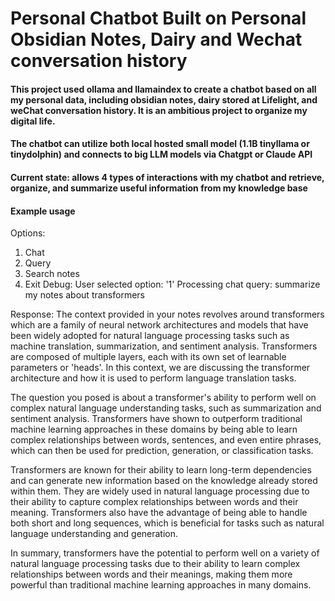 # Personal Chatbot Built on Personal Obsidian Notes, Dairy and Wechat conversation history
#### This project used ollama and llamaindex to create a chatbot based on all my personal data, including obsidian notes, dairy stored at Lifelight, and weChat conversation history. It is an ambitious project to organize my digital life.
#### The chatbot can utilize both local hosted small model (1.1B tinyllama or tinydolphin) and connects to big LLM models via Chatgpt or Claude API

#### Current state: allows 4 types of interactions with my chatbot and retrieve, organize, and summarize useful information from my knowledge base

#### Example usage
Options:
1. Chat
2. Query
3. Search notes
4. Exit
Debug: User selected option: '1'
Processing chat query: summarize my notes about transformers

Response:  The context provided in your notes revolves around transformers which are a family of neural network architectures and models that have been widely adopted for natural language processing tasks such as machine translation, summarization, and sentiment analysis. Transformers are composed of multiple layers, each with its own set of learnable parameters or 'heads'. In this context, we are discussing the transformer architecture and how it is used to perform language translation tasks.

The question you posed is about a transformer's ability to perform well on complex natural language understanding tasks, such as summarization and sentiment analysis. Transformers have shown to outperform traditional machine learning approaches in these domains by being able to learn complex relationships between words, sentences, and even entire phrases, which can then be used for prediction, generation, or classification tasks.

Transformers are known for their ability to learn long-term dependencies and can generate new information based on the knowledge already stored within them. They are widely used in natural language processing due to their ability to capture complex relationships between words and their meaning. Transformers also have the advantage of being able to handle both short and long sequences, which is beneficial for tasks such as natural language understanding and generation.

In summary, transformers have the potential to perform well on a variety of natural language processing tasks due to their ability to learn complex relationships between words and their meanings, making them more powerful than traditional machine learning approaches in many domains.
